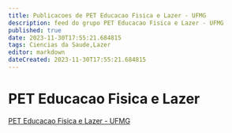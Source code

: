```yaml
---
title: Publicacoes de PET Educacao Fisica e Lazer - UFMG
description: feed do grupo PET Educacao Fisica e Lazer - UFMG
published: true
date: 2023-11-30T17:55:21.684815
tags: Ciencias da Saude,Lazer
editor: markdown
dateCreated: 2023-11-30T17:55:21.684815
---
```


# PET Educacao Fisica e Lazer
[PET Educacao Fisica e Lazer - UFMG](/grupo/271PETEducacaoFisicaeLazerUFMG.md)